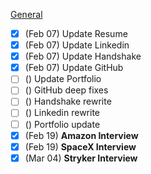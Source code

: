 <u>General</u>

- [x] (Feb 07) Update Resume
- [x] (Feb 07) Update Linkedin
- [x] (Feb 07) Update Handshake
- [x] (Feb 07) Update GitHub
- [ ] () Update Portfolio
- [ ] () GitHub deep fixes
- [ ] () Handshake rewrite
- [ ] () Linkedin rewrite
- [ ] () Portfolio update
- [x] (Feb 19) **Amazon Interview**
- [x] (Feb 19) **SpaceX Interview**
- [x] (Mar 04) **Stryker Interview**
